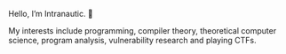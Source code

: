 Hello, I’m Intranautic. 👋

My interests include programming, compiler theory, theoretical computer science, program analysis, vulnerability research and playing CTFs.
